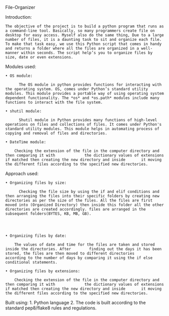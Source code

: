 File-Organizer 

Introduction:

	The objective of the project is to build a python program that runs as a command-line tool. Basically, so many programmers create file on desktop for easy access. Myself also do the same thing, Due to a large number of files, it is a daunting task to sit and organize each file. To make that task easy, we use this Python script that comes in handy and returns a folder where all the files are organized in a well-manner within seconds. The script help’s you to organize files by size, date or even extensions. 


Modules used:

    • OS module:
      
          The OS module in python provides functions for interacting with the operating system. OS, comes under Python’s standard utility modules. This module provides a portable way of using operating system dependent functionality. The *os* and *os.path* modules include many functions to interact with the file system.
	
    • shutil module:
      
          Shutil module in Python provides many functions of high-level operations on files and collections of files. It comes under Python's standard utility modules. This module helps in automating process of copying and removal of files and directories.
          
    • DateTime module:
		
		Checking the extension of the file in the computer directory and then comparing it with 			the dictionary values of extensions if matched then creating the new directory and inside 		it moving the different files according to the specified new directories.

Approach used:
          
    • Organizing files by size: 
      
          Checking the file size by using the if and elif conditions and then arranging the files into their specific folders by creating new directories as per the size of the files. All the files are first moved into (Organized Directory) then inside this folder all the other directories are created accordingly. files are arranged in the subsequent folders(BYTES, KB, MB, GB). 
          
      
      
      
    • Organizing files by date:

		The values of date and time for the files are taken and stored inside the directories. After 		finding out the days it has been stored, the files are then moved to different directories 			according to the number of days by comparing it using the if else conditional statements.

    • Organizing files by extensions:
		
		Checking the extension of the file in the computer directory and then comparing it with 			the dictionary values of extensions if matched then creating the new directory and inside 		it moving the different files according to the specified new directories.

Built using:
    1. Python language
    2. The code is built according to the standard pep8/flake8 rules and regulations.



